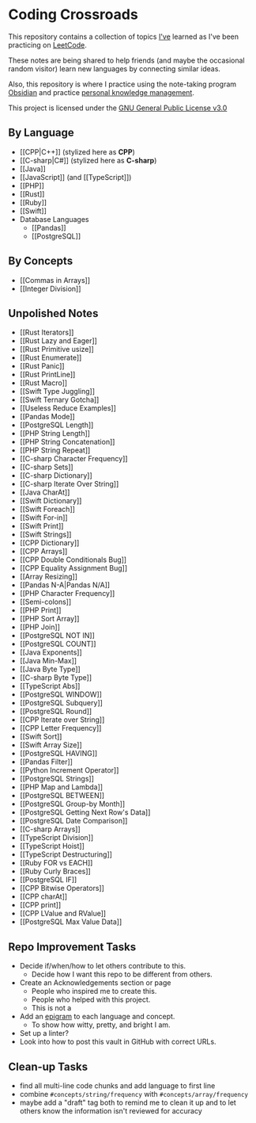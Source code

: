 # Coding Crossroads
This repository contains a collection of topics [I've](https://github.com/aaron-ritchey) learned as I've been practicing on [LeetCode](https://leetcode.com).

These notes are being shared to help friends (and maybe the occasional random visitor) learn new languages by connecting similar ideas.

Also, this repository is where I practice using the note-taking program [Obsidian](https://obsidian.md) and practice [personal knowledge management](https://en.wikipedia.org/wiki/Personal_knowledge_management).

This project is licensed under the [GNU General Public License v3.0](LICENSE)
## By Language
- [[CPP|C++]] (stylized here as **CPP**)
- [[C-sharp|C#]] (stylized here as **C-sharp**)
- [[Java]]
- [[JavaScript]] (and [[TypeScript]])
- [[PHP]]
- [[Rust]]
- [[Ruby]]
- [[Swift]]
- Database Languages
	- [[Pandas]]
	- [[PostgreSQL]]
## By Concepts
- [[Commas in Arrays]]
- [[Integer Division]]
## Unpolished Notes
* [[Rust Iterators]]
* [[Rust Lazy and Eager]]
* [[Rust Primitive usize]]
* [[Rust Enumerate]]
* [[Rust Panic]]
* [[Rust PrintLine]]
* [[Rust Macro]]
* [[Swift Type Juggling]]
* [[Swift Ternary Gotcha]]
* [[Useless Reduce Examples]]
* [[Pandas Mode]]
* [[PostgreSQL Length]]
* [[PHP String Length]]
* [[PHP String Concatenation]]
* [[PHP String Repeat]]
* [[C-sharp Character Frequency]]
* [[C-sharp Sets]]
* [[C-sharp Dictionary]]
* [[C-sharp Iterate Over String]]
* [[Java CharAt]]
* [[Swift Dictionary]]
* [[Swift Foreach]]
* [[Swift For-in]]
* [[Swift Print]]
* [[Swift Strings]]
* [[CPP Dictionary]]
* [[CPP Arrays]]
* [[CPP Double Conditionals Bug]]
* [[CPP Equality Assignment Bug]]
* [[Array Resizing]]
* [[Pandas N-A|Pandas N/A]]
* [[PHP Character Frequency]]
* [[Semi-colons]]
* [[PHP Print]]
* [[PHP Sort Array]]
* [[PHP Join]]
* [[PostgreSQL NOT IN]]
* [[PostgreSQL COUNT]]
* [[Java Exponents]]
* [[Java Min-Max]]
* [[Java Byte Type]]
* [[C-sharp Byte Type]]
* [[TypeScript Abs]]
* [[PostgreSQL WINDOW]]
* [[PostgreSQL Subquery]]
* [[PostgreSQL Round]]
* [[CPP Iterate over String]]
* [[CPP Letter Frequency]]
* [[Swift Sort]]
* [[Swift Array Size]]
* [[PostgreSQL HAVING]]
* [[Pandas Filter]]
* [[Python Increment Operator]]
* [[PostgreSQL Strings]]
* [[PHP Map and Lambda]]
* [[PostgreSQL BETWEEN]]
* [[PostgreSQL Group-by Month]]
* [[PostgreSQL Getting Next Row's Data]]
* [[PostgreSQL Date Comparison]]
* [[C-sharp Arrays]]
* [[TypeScript Division]]
* [[TypeScript Hoist]]
* [[TypeScript Destructuring]]
* [[Ruby FOR vs EACH]]
* [[Ruby Curly Braces]]
* [[PostgreSQL IF]]
* [[CPP Bitwise Operators]]
* [[CPP charAt]]
* [[CPP print]]
* [[CPP LValue and RValue]]
* [[PostgreSQL Max Value Data]]
## Repo Improvement Tasks
- Decide if/when/how to let others contribute to this.
	- Decide how I want this repo to be different from others.
- Create an Acknowledgements section or page
	- People who inspired me to create this.
	- People who helped with this project.
	- This is not a
- Add an [epigram](https://en.wikipedia.org/wiki/Epigram) to each language and concept.
	- To show how witty, pretty, and bright I am.
- Set up a linter?
- Look into how to post this vault in GitHub with correct URLs.
## Clean-up Tasks
- find all multi-line code chunks and add language to first line
- combine `#concepts/string/frequency` with `#concepts/array/frequency`
- maybe add a "draft" tag both to remind me to clean it up and to let others know the information isn't reviewed for accuracy
